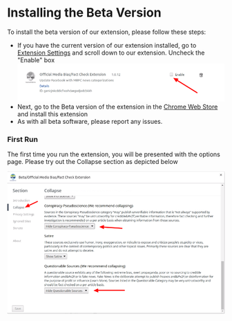 # Installing the Beta Version

To install the beta version of our extension, please follow these steps:

* If you have the current version of our extension installed, go to [Extension Settings](chrome://extensions/) and scroll down to our extension.  Uncheck the "Enable" box
![Disabled Extension](disable.png)
* Next, go to the Beta version of the extension in the [Chrome Web Store](https://chrome.google.com/webstore/detail/betaofficial-media-biasfa/janhmnkcmhhbkachkhmchiidolkpeafm) and install this extension
* As with all beta software, please report any issues.  

### First Run

The first time you run the extension, you will be presented with the options page.  Please try out the Collapse section as depicted below

![Collapse Section](collapse.png)